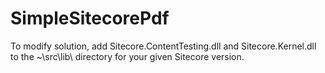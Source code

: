 # SimpleSitecorePdf
To modify solution, add Sitecore.ContentTesting.dll and Sitecore.Kernel.dll to the ~\src\lib\ directory for your given Sitecore version.
